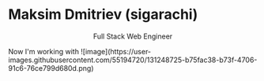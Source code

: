 # Maksim Dmitriev (sigarachi)

<p align="center">
  Full Stack Web Engineer
</p>
<p>
  Now I'm working with ![image](https://user-images.githubusercontent.com/55194720/131248725-b75fac38-b73f-4706-91c6-76ce799d680d.png)
</p>

<!---
sigarachi/sigarachi is a ✨ special ✨ repository because its `README.md` (this file) appears on your GitHub profile.
You can click the Preview link to take a look at your changes.
--->
